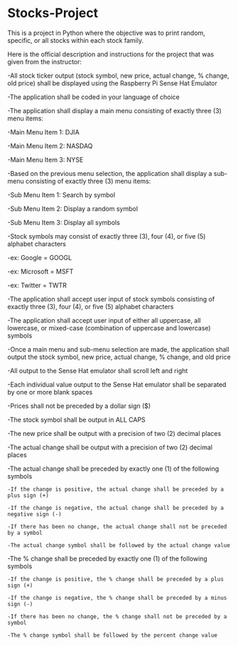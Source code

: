 # Stocks-Project
This is a project in Python where the objective was to print random, specific, or all stocks within each stock family. 

Here is the official description and instructions for the project that was given from the instructor:

-All stock ticker output (stock symbol, new price, actual change, % change, old price) shall be displayed using the Raspberry Pi Sense Hat Emulator

-The application shall be coded in your language of choice

-The application shall display a main menu consisting of exactly three (3) menu items:
  
  -Main Menu Item 1:  DJIA
  
  -Main Menu Item 2:  NASDAQ
  
  -Main Menu Item 3:  NYSE

-Based on the previous menu selection, the application shall display a sub-menu consisting of exactly three (3) menu items:
 
  -Sub Menu Item 1:  Search by symbol
  
  -Sub Menu Item 2:  Display a random symbol
 
  -Sub Menu Item 3:  Display all symbols

-Stock symbols may consist of exactly three (3), four (4), or five (5) alphabet characters
  
  -ex: Google = GOOGL
  
  -ex: Microsoft = MSFT
  
  -ex: Twitter = TWTR

-The application shall accept user input of stock symbols consisting of exactly three (3), four (4), or five (5) alphabet characters

-The application shall accept user input of either all uppercase, all lowercase, or mixed-case (combination of uppercase and lowercase) symbols

-Once a main menu and sub-menu selection are made, the application shall output the stock symbol, new price, actual change, % change, and old price 

-All output to the Sense Hat emulator shall scroll left and right

-Each individual value output to the Sense Hat emulator shall be separated by one or more blank spaces

-Prices shall not be preceded by a dollar sign ($)

-The stock symbol shall be output in ALL CAPS

-The new price shall be output with a precision of two (2) decimal places

-The actual change shall be output with a precision of two (2) decimal places

  -The actual change shall be preceded by exactly one (1) of the following symbols
  
    -If the change is positive, the actual change shall be preceded by a  plus sign (+) 
  
    -If the change is negative, the actual change shall be preceded by a negative sign (-)
    
    -If there has been no change, the actual change shall not be preceded by a symbol
    
    -The actual change symbol shall be followed by the actual change value
  
  -The % change shall be preceded by exactly one (1) of the following symbols
  
    -If the change is positive, the % change shall be preceded by a plus sign (+)
    
    -If the change is negative, the % change shall be preceded by a minus sign (-)
    
    -If there has been no change, the % change shall not be preceded by a symbol
    
    -The % change symbol shall be followed by the percent change value


